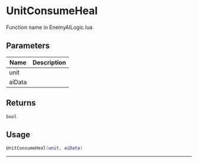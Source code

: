 # UnitConsumeHeal

Function name in EnemyAILogic.lua

## Parameters

| Name   | Description |
| ------ | ----------- |
| unit   |             |
| aiData |             |

## Returns

`bool`

## Usage

```lua
UnitConsumeHeal(unit, aiData)
```

---
